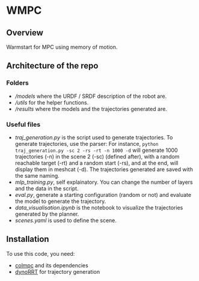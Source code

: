 # WMPC

## Overview
Warmstart for MPC using memory of motion.

## Architecture of the repo

### Folders
- */models* where the URDF / SRDF description of the robot are.
- */utils* for the helper functions.
- */results* where the models and the trajectories generated are.

### Useful files
- *traj_generation.py* is the script used to generate trajectories. To generate trajectories, use the parser: For instance, `python traj_generation.py -sc 2 -rs -rt -n 1000 -d` will generate 1000 trajectories (-n) in the scene 2 (-sc) (defined after), with a random reachable target (-rt) and a random start (-rs), and at the end, will display them in meshcat (-d). The trajectories generated are saved with the same naming.
- *mlp_training.py*, self explainatory. You can change the number of layers and the data in the script.
- *eval.py*, generate a starting configuration (random or not) and evaluate the model to generate the trajectory.
- *data_visualisation.ipynb* is the notebook to visualize the trajectories generated by the planner.
- *scenes.yaml* is used to define the scene.

## Installation
To use this code, you need: 

- [colmpc](https://github.com/agimus-project/colmpc/tree/main) and its dependencies
- [dynoRRT](https://github.com/quimortiz/dynoRRT/tree/main) for trajectory generation  

